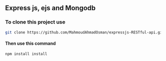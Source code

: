 ## Express js, ejs and Mongodb
### To clone this project use
```bash
git clone https://github.com/MahmoudAhmadOsman/expressjs-RESTful-api.git
```

#### Then use this command

```bash
npm install install
```